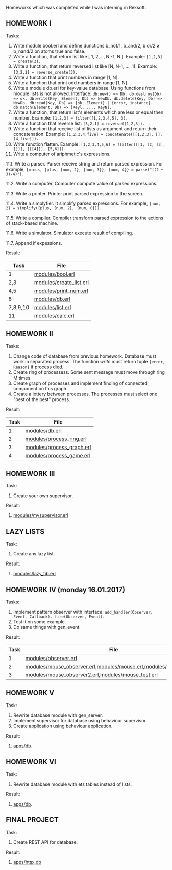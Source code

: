 Homeworks which was completed while I was interning in Reksoft.

HOMEWORK I
---

Tasks:

1. Write module bool.erl and define dunctions b_not/1, b_and/2, b or/2 и b_nand/2 on atoms true and false.
2. Write a function, that return list like [ 1, 2,..., N -1, N ]. Example: `[1,2,3] = create(3).`
3. Write a function, that return reversed list like [N, N-1, ..., 1]. Example: `[3,2,1] = reverse_create(3).`
4. Write a function that print numbers in range [1, N].
5. Write a function that print odd numbers in range [1, N].
6. Write a module db.erl for key-value database. Using functions from module lists is not allowed. Interface:
`
db:new() => Db.
db:destroy(Db) => ok.
db:write(Key, Element, Db) => NewDb.
db:delete(Key, Db) => NewDb.
db:read(Key, Db) => {ok, Element} | {error, instance}.
db:match(Element, Db) => [Keyl, ..., KeyN].
`
7. Write a function, that return list's elements which are less or equal then number. Example: `[1,2,3] = filter([1,2,3,4,5], 3).`
8. Write a function that reverse list: `[3,2,1] = reverse([1,2,3]).`
9. Write a function that receive list of lists as argument and return their concatenation. Example: `[1,2,3,4,five] = concatenate([[1,2,3], [], [4,five]]).`
10. Write function flatten. Example: `[1,2,3,4,5,6] = flatten([[1, [2, [3], []]], [[[4]]], [5,6]]).`
11. Write a computer of ariphmetic's expressions. 

  11.1. Write a parser. Parser receive string and return parsed expression. For example, `{minus, {plus, {num, 2}, {num, 3}}, {num, 4}} = parse("((2 + 3)-4)").`
  
  11.2. Write a computer. Computer compute value of parsed expressions.
  
  11.3. Write a printer. Printer print parsed expression to the screen.
  
  11.4. Write a simplyfier. It simplify parsed expressions. For example, `{num, 2} = simplify({plus, {num, 2}, {num, 0}}).`
  
  11.5. Write a compiler. Compiler transform parsed expression to the actions of stack-based machine.
  
  11.6. Write a simulator. Simulator execute result of compiling.

  11.7. Append if expessions.

Result:

|Task|File|
|---|---|
|1|[modules/bool.erl](https://github.com/AntonZaec/erlang_exrecises/blob/master/modules/bool.erl)|
|2,3|[modules/create_list.erl](https://github.com/AntonZaec/erlang_exrecises/blob/master/modules/create_list.erl)|
|4,5|[modules/print_num.erl](https://github.com/AntonZaec/erlang_exrecises/blob/master/modules/print_num.erl)|
|6|[modules/db.erl](https://github.com/AntonZaec/erlang_exrecises/blob/master/modules/db.erl)|
|7,8,9,10|[modules/list.erl](https://github.com/AntonZaec/erlang_exrecises/blob/master/modules/list.erl)|
|11|[modules/calc.erl](https://github.com/AntonZaec/erlang_exrecises/blob/master/modules/calc.erl)|

HOMEWORK II
---
Tasks:

1. Change code of database from previous homework. Database must work in separated process. The function *write* must return tuple `{error, Reason}` if process died.
2. Create ring of processess. Some sent message must move through ring M times.
3. Create graph of processes and implement finding of connected component on this graph.
4. Create a lottery between processes. The processes must select one "best of the best" process.

Result:

|Task|File|
|---|---|
|1|[modules/db.erl](https://github.com/AntonZaec/erlang_exrecises/blob/master/modules/db.erl)|
|2|[modules/process_ring.erl](https://github.com/AntonZaec/erlang_exrecises/blob/master/modules/process_ring.erl)|
|3|[modules/process_graph.erl](https://github.com/AntonZaec/erlang_exrecises/blob/master/modules/process_graph.erl)|
|4|[modules/process_game.erl](https://github.com/AntonZaec/erlang_exrecises/blob/master/modules/process_game.erl)|

HOMEWORK III
---

Task:

1. Create your own supervisor.

Result:

1. [modules/mysupervisor.erl](https://github.com/AntonZaec/erlang_exrecises/blob/master/modules/mysupervisor.erl)

LAZY LISTS
---

Task:

1. Create any lazy list.

Result:

1. [modules/lazy_fib.erl](https://github.com/AntonZaec/erlang_exrecises/blob/master/modules/lazy_fib.erl)


HOMEWORK IV (monday 16.01.2017)
---

Tasks:

1. Implement pattern observer with interface:
`add_handler(Observer, Event, Callback). fire(Observer, Event).`
2. Test it on some example.
3. Do same things with gen_event.

Result:

|Task|File|
|---|---|
|1|[modules/observer.erl](https://github.com/AntonZaec/erlang_exrecises/blob/master/modules/observer.erl)|
|2|[modules/mouse_observer.erl](https://github.com/AntonZaec/erlang_exrecises/blob/master/modules/mouse_observer.erl),[modules/mouse.erl](https://github.com/AntonZaec/erlang_exrecises/blob/master/modules/mouse.erl),[modules/mouse_test.erl](https://github.com/AntonZaec/erlang_exrecises/blob/master/modules/mouse_test.erl)|
|3|[modules/mouse_observer2.erl](https://github.com/AntonZaec/erlang_exrecises/blob/master/modules/mouse_observer2.erl),[modules/mouse_test.erl](https://github.com/AntonZaec/erlang_exrecises/blob/master/modules/mouse_test.erl)|


HOMEWORK V
---

Task:

1. Rewrite database module with gen_server.
2. Implement supervisor for database using behaviour supervisor.
3. Create application using behaviour application.
 
Result:

1. [apps/db](https://github.com/AntonZaec/erlang_exrecises/tree/master/apps/db).

HOMEWORK VI
---

Task:

1. Rewrite database module with ets tables instead of lists.

Result:

1. [apps/db](https://github.com/AntonZaec/erlang_exrecises/tree/master/apps/db/src/db_server.erl).

FINAL PROJECT
---

Task:

1. Create REST API for database.

Result:

1. [apps/http_db](https://github.com/AntonZaec/erlang_exrecises/tree/master/apps/http_db)

